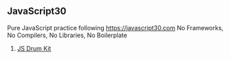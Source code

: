 ## JavaScript30 
Pure JavaScript practice following https://javascript30.com 
No Frameworks, No Compilers, No Libraries, No Boilerplate

1. [JS Drum Kit](../master/01-javascript-drum-kit)
